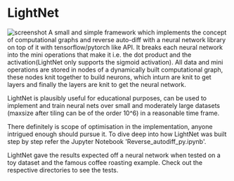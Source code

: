# LightNet
![screenshot](http://[url/to/img.png](https://www.google.com/url?sa=i&url=https%3A%2F%2Fwww.quantamagazine.org%2Fcomputer-scientists-prove-why-bigger-neural-networks-do-better-20220210%2F&psig=AOvVaw3oAOmh87pOUOkqnUft0KkD&ust=1725727413795000&source=images&cd=vfe&opi=89978449&ved=0CBIQjRxqFwoTCLCmpu3hrogDFQAAAAAdAAAAABAE))
A small and simple framework which implements the concept of computational graphs and reverse auto-diff with a neural network library on top of it with tensorflow/pytorch like API. It breaks each neural network into the mini operations that make it i.e. the dot product and the activation(LightNet only supports the sigmoid activation). All data and mini operations are stored in nodes of a dynamically built computational graph, these nodes knit together to build neurons, which inturn are knit to get layers and finally the layers are knit to get the neural network.

LightNet is plausibly useful for educational purposes, can be used to implement and train neural nets over small and moderately large datasets (maxsize after tiling can be of the order 10^6) in a reasonable time frame. 

There definitely is scope of optimisation in the implementation, anyone intrigued enough should pursue it.
To dive deep into how LightNet was built step by step refer the Jupyter Notebook 'Reverse_autodiff_py.ipynb'.

LightNet gave the results expected off a neural network when tested on a toy dataset and the famous coffee roasting example. Check out the respective directories to see the tests.

